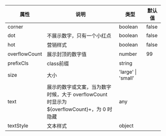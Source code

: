 属性 | 说明 | 类型 | 默认值 
------ | ------ | ------ | ---
corner||boolean|false
dot|不展示数字，只有一个小红点|boolean|false
hot|营销样式|boolean|false
overflowCount|展示封顶的数字值|number|99
prefixCls|class前缀|string|
size|大小|'large' \| 'small'|
text|展示的数字或文案，当为数字时候，大于 overflowCount <br/> 时显示为 ${overflowCount}+，为 0 时隐藏|any|
textStyle|文本样式|object|